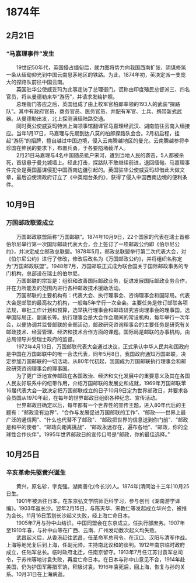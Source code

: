 # 1874年
## 2月21日
### “马嘉理事件”发生
　　19世纪50年代，英国侵占缅甸后，就力图将势力向我国西南扩张，阴谋修筑一条从缅甸仰光到中国云南思茅地区的铁路。为此，1874年初，英决定派一支庞大的探路队前往中国云南。<br>　　英国驻华公使威妥玛为此事走访了总理衙门。谎称由印度殖民总督派三、四名官员，将从曼德勒来华“游历”，并请求发给护照。<br>　　总理衙门答应之后，英国组成了由上校军官柏郎率领的193人的武装“探路队”。其中有政府官员，商务官员、医务官员、并配有军官、士兵、携带新式武器。从曼德勒出发，北上探测滇缅陆路交通。<br>　　同时英公使威妥玛特派上海领事馆翻译官马嘉理经武汉、湖南前往云南入缅接应。当年1月17日，马嘉理与先期到达八莫的柏郎探路队会合。2月初启程，挂起“游历”的招牌，擅自越过中国边境，侵入云南腾越地区的曼允。云南腾越参将李珍国在绅民的要求下，布置兵勇，于各要隘堵截洋人。<br>　　2月21日马嘉理与4名中国随员抵户宋河，遭到当地人民的袭击，5人都被杀死，首级悬于曼允城墙上。经此打击，探路队不敢继续前进，退回缅甸。马嘉理事件完全是英国蓄谋侵犯中国西南边疆引起的。英国驻华公使威妥玛却借此大做文章，最后迫使清政府订立了《中英烟台条约》，获得了侵入中国西南边境的便利条件。
## 10月9日
### 万国邮政联盟成立
　　万国邮政联盟简称“万国邮联”。1874年10月9日，22个国家的代表在瑞士首都伯尔尼举行第一次国际邮政代表大会，会上签订了一项邮政公约即《伯尔尼公约》，并决定成立邮政总联盟。1878年5月，邮政总联盟举行第二次代表大会，对《伯尔尼公约》进行了修改，修改后改名为《万国邮政公约》，并将组织名称定为“万国邮政联盟”。1948年7月，万国邮联正式成为联合国关于国际邮政事务的专门机构，总部设在瑞士的伯尔尼。<br>　　万国邮联的宗旨是：组织和改善国际邮政业务，促进发展国际邮政业务合作，并在力所能及的范围内进行各种邮政技术援助活动。<br>　　万国邮联的主要机构有：代表大会、执行理事会、咨询理事会和国际局。代表大会是邮联的最高权力机构，一般每5年举行一次全会。主要任务是修订邮联各项法规，审批工作计划和预算，选举执行理事会和邮政研究咨询理事会的理事国，选举国际局正、副属长等。执行理事会是大会作会期间的常设机构，每年举行一次年会，以便协调并监督邮联的全部活动，邮政研究咨询理事会的主要任务是研究有关邮政技术、经营管理、经济和技术合作方面的课题。国际局是邮联的办事机构，由总局领导并受瑞士政府的监督。<br>　　1972年4月13日，万国邮联代表大会通过决议，正式承认中华人民共和国政府是中国在万国邮联中的唯一合法代表，同年5月8日，我国政府通知万国邮联，决定参加万国邮联的一切活动。从80年代初起，我国成为万国邮联执行理事会和邮政研究咨询理事会的理事国。<br>　　为了更广泛地宣传邮政在各国政治、经济和文化发展中的重要意义及其在各国人民友好联系中的纽带作用，介绍万国邮联的发展史和成就，1969年万国邮联苯16届代表大会一致决定把万国邮联成立的日子10月9日定为世界邮政日，并要求各会员国从1970年起，在每年的世界邮政日组织各种纪念、宣传活动。<br>　　世界邮政日确定以后，每年都有一个世界性的宣传主题，进入80年代后的主题有：“邮政没有边界”、“合作与发展促进万国邮联的工作”、“邮政——世界上最广泛的通信网”、“什么也代替不了邮政”、“邮政把世界的信息送到你门前”、“邮政是和平的使者”、“邮政向距离挑战”、“邮政永远存在，遍布各地”、“邮政，你的全球性合作伙伴”。1995年世界邮政日的宣传口号是“邮政，你的最佳选择。”
## 10月25日
### 辛亥革命先驱黄兴诞生
　　黄兴，原名轸，字克强。湖南善化(今长沙)人。1874年(清同治十三年)10月25日生。<br>　　1901年被派往日本，在东京弘文学院师范科学习，参与创刊《湖南游学译编》。1903年返长沙。翌年2月15日，与陈天华、宋教仁等发起成立华兴会，被推为会长。11月16日策划长沙起义失败，经上海亡命日本。<br>　　1905年7月与孙中山结识。中国同盟会在东京成立，任执行部庶务。1907年至1910年春，与孙中山等在广西、云南、广州发动数次起义均失败。<br>　　武昌起义后，从香港赶往武昌，任革命军总司令。在汉口、汉阳与清军作战。上海等地光复后到上海，任副元帅，主持南北议和的谈判。1912年南京临时政府成立，任陆军总长。临时政府北迁，任南京留守。1913年7月任江苏讨袁军总司令，于苏州等地讨袁失败，再度亡命日本。在日本与孙中山意见不合，1914年赴美国，仍为护国军筹措军饷，积极讨袁。1916年袁死后，回上海，恢复与孙的关系。10月31日在上海病逝。
<comment/>